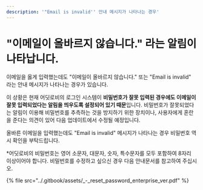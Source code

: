 ```yaml
---
description: '"Email is invalid'' 안내 메시지가 나타나는 경우'
---
```


# "이메일이 올바르지 않습니다." 라는 알림이 나타납니다.

이메일을 옳게 입력했는데도 "이메일이 올바르지 않습니다." 또는 "Email is invalid" 라는 안내 메시지가 나타나는 경우가 있습니다.  

이 상황은 현재 어딧로비의 로그인 시스템이 **비밀번호가 잘못 입력된 경우에도 이메일이 잘못 입력되었다는 알림을 띄우도록 설정되어 있기 때문**입니다. 비밀번호가 잘못되었다는 알림이 이용해 비밀번호를 추측하는 것을 방지하기 위한 장치이나, 사용자에게 혼란을 준다는 의견이 있어 다음 업데이트에서 수정될 예정입니다. 

올바른 이메일을 입력했는데도 "Email is invalid" 메시지가 나타나는 경우 비밀번호 역시 확인을 부탁드립니다. 

\*어딧로비의 비밀번호는 영어 소문자, 대문자, 숫자, 특수문자를 모두 포함하여 8자리 이상이어야 합니다. 비밀번호를 수정하고 싶으신 경우 다음 안내문서를 참고하여 주십시오. 

{% file src="../.gitbook/assets/\_-\_reset\_password\_enterprise\_ver.pdf" %}





